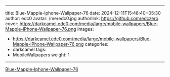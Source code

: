 
---
title: Blue-Mapple-Iphone-Wallpaper-76
date: 2024-12-11T15:48:40+05:30
author: edc0
avatar: /me/edc0.jpg
authorlink: https://github.com/edczero
cover: https://darkcamel.edc0.com/media/large/mobile-wallpapers/Blue-Mapple-iPhone-Wallpaper-76.png
images:
   - https://darkcamel.edc0.com/media/large/mobile-wallpapers/Blue-Mapple-iPhone-Wallpaper-76.png
categories:
  - darkcamel
tags:
  - MobileWallpapers
weight: 1
---

<!--more-->

[Blue-Mapple-Iphone-Wallpaper-76](https://darkcamel.edc0.com/media/original/mobile-wallpapers/Blue-Mapple-iPhone-Wallpaper-76.png)

	